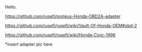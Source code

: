 Hello.

https://github.com/rusefi/proteus-Honda-OBD2A-adapter

https://github.com/rusefi/rusefi/wiki/Vault-Of-Honda-OEM#obd-2

https://github.com/rusefi/rusefi/wiki/Honda-Civic-1996

*insert adapter pic here